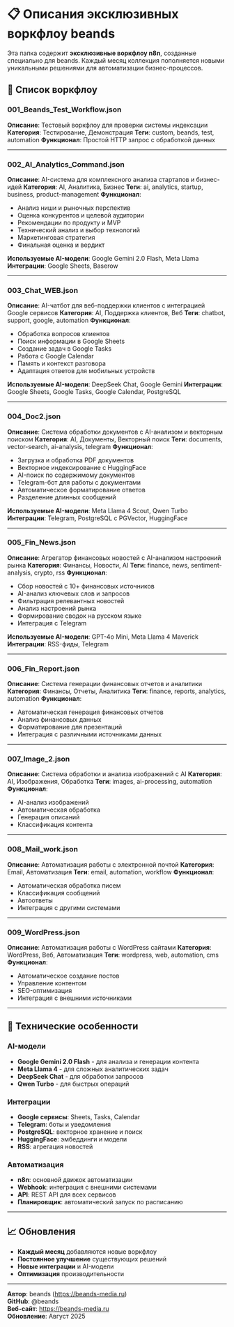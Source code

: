 # 📋 Описания эксклюзивных воркфлоу beands

Эта папка содержит **эксклюзивные воркфлоу n8n**, созданные специально для beands. Каждый месяц коллекция пополняется новыми уникальными решениями для автоматизации бизнес-процессов.

## 🚀 Список воркфлоу

### 001_Beands_Test_Workflow.json
**Описание**: Тестовый воркфлоу для проверки системы индексации
**Категория**: Тестирование, Демонстрация
**Теги**: custom, beands, test, automation
**Функционал**: Простой HTTP запрос с обработкой данных

---

### 002_AI_Analytics_Command.json
**Описание**: AI-система для комплексного анализа стартапов и бизнес-идей
**Категория**: AI, Аналитика, Бизнес
**Теги**: ai, analytics, startup, business, product-management
**Функционал**: 
- Анализ ниши и рыночных перспектив
- Оценка конкурентов и целевой аудитории
- Рекомендации по продукту и MVP
- Технический анализ и выбор технологий
- Маркетинговая стратегия
- Финальная оценка и вердикт

**Используемые AI-модели**: Google Gemini 2.0 Flash, Meta Llama
**Интеграции**: Google Sheets, Baserow

---

### 003_Chat_WEB.json
**Описание**: AI-чатбот для веб-поддержки клиентов с интеграцией Google сервисов
**Категория**: AI, Поддержка клиентов, Веб
**Теги**: chatbot, support, google, automation
**Функционал**:
- Обработка вопросов клиентов
- Поиск информации в Google Sheets
- Создание задач в Google Tasks
- Работа с Google Calendar
- Память и контекст разговора
- Адаптация ответов для мобильных устройств

**Используемые AI-модели**: DeepSeek Chat, Google Gemini
**Интеграции**: Google Sheets, Google Tasks, Google Calendar, PostgreSQL

---

### 004_Doc2.json
**Описание**: Система обработки документов с AI-анализом и векторным поиском
**Категория**: AI, Документы, Векторный поиск
**Теги**: documents, vector-search, ai-analysis, telegram
**Функционал**:
- Загрузка и обработка PDF документов
- Векторное индексирование с HuggingFace
- AI-поиск по содержимому документов
- Telegram-бот для работы с документами
- Автоматическое форматирование ответов
- Разделение длинных сообщений

**Используемые AI-модели**: Meta Llama 4 Scout, Qwen Turbo
**Интеграции**: Telegram, PostgreSQL с PGVector, HuggingFace

---

### 005_Fin_News.json
**Описание**: Агрегатор финансовых новостей с AI-анализом настроений рынка
**Категория**: Финансы, Новости, AI
**Теги**: finance, news, sentiment-analysis, crypto, rss
**Функционал**:
- Сбор новостей с 10+ финансовых источников
- AI-анализ ключевых слов и запросов
- Фильтрация релевантных новостей
- Анализ настроений рынка
- Формирование сводок на русском языке
- Интеграция с Telegram

**Используемые AI-модели**: GPT-4o Mini, Meta Llama 4 Maverick
**Интеграции**: RSS-фиды, Telegram

---

### 006_Fin_Report.json
**Описание**: Система генерации финансовых отчетов и аналитики
**Категория**: Финансы, Отчеты, Аналитика
**Теги**: finance, reports, analytics, automation
**Функционал**: 
- Автоматическая генерация финансовых отчетов
- Анализ финансовых данных
- Форматирование для презентаций
- Интеграция с различными источниками данных

---

### 007_Image_2.json
**Описание**: Система обработки и анализа изображений с AI
**Категория**: AI, Изображения, Обработка
**Теги**: images, ai-processing, automation
**Функционал**:
- AI-анализ изображений
- Автоматическая обработка
- Генерация описаний
- Классификация контента

---

### 008_Mail_work.json
**Описание**: Автоматизация работы с электронной почтой
**Категория**: Email, Автоматизация
**Теги**: email, automation, workflow
**Функционал**:
- Автоматическая обработка писем
- Классификация сообщений
- Автоответы
- Интеграция с другими системами

---

### 009_WordPress.json
**Описание**: Автоматизация работы с WordPress сайтами
**Категория**: WordPress, Веб, Автоматизация
**Теги**: wordpress, web, automation, cms
**Функционал**:
- Автоматическое создание постов
- Управление контентом
- SEO-оптимизация
- Интеграция с внешними источниками

---

## 🔧 Технические особенности

### AI-модели
- **Google Gemini 2.0 Flash** - для анализа и генерации контента
- **Meta Llama 4** - для сложных аналитических задач
- **DeepSeek Chat** - для обработки запросов
- **Qwen Turbo** - для быстрых операций

### Интеграции
- **Google сервисы**: Sheets, Tasks, Calendar
- **Telegram**: боты и уведомления
- **PostgreSQL**: векторное хранение и поиск
- **HuggingFace**: эмбеддинги и модели
- **RSS**: агрегация новостей

### Автоматизация
- **n8n**: основной движок автоматизации
- **Webhook**: интеграция с внешними системами
- **API**: REST API для всех сервисов
- **Планировщик**: автоматический запуск по расписанию

---

## 📈 Обновления

- **Каждый месяц** добавляются новые воркфлоу
- **Постоянное улучшение** существующих решений
- **Новые интеграции** и AI-модели
- **Оптимизация** производительности

---

**Автор**: beands (https://beands-media.ru)  
**GitHub**: @beands  
**Веб-сайт**: https://beands-media.ru  
**Обновление**: Август 2025

